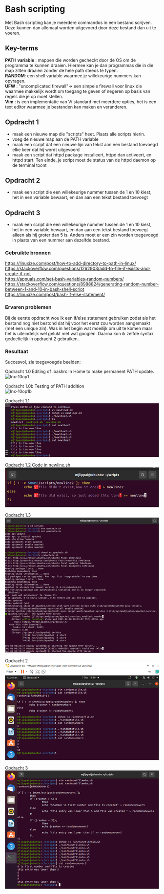 # Bash scripting
Met Bash scripting kan je meerdere commandos in een bestand scrijven. Deze kunnen dan allemaal worden uitgevoerd door deze bestand dan uit te voeren.

## Key-terms
**PATH variable** : mappen die worden gecheckt door de OS om de programma te kunnen draaien. Hiermee kan je dan programmas die in die map zitten draaien zonder de hele path steeds te typen.  
**RANDOM**: een shell variable waarmee je willekeurige nummers kan opvragen.  
**UFW** : "uncomplicated firewall"-> een simpele firewall voor linux die waarmee makkelijk wordt om toegang te geven of negeren op basis van regels die je op moet stellen.  
**Vim** : is een implementatie van Vi standard met meerdere opties, het is een text editor waarmee je bestanden kan maken en veranderen.  

## Opdracht 1
- maak een nieuwe map die "scripts" heet. Plaats alle scripts hierin.
- voeg de nieuwe map aan de PATH variable
- maak een script dat een nieuwe lijn van tekst aan een bestand toevoegd elke keer dat hij wordt uitgevoerd
- maak een script dat httpd package installeert, httpd dan activeert, en httpd start. Ten einde, je script moet de status van de httpd daemon op de terminal toont

## Opdracht 2
- maak een script die een willekeurige nummer tussen de 1 en 10 kiest, het in een variable bewaart, en dan aan een tekst bestand toevoegt

## Opdracht 3
- maak een script die een willekeurige nummer tussen de 1 en 10 kiest, het in een variable bewaart, en dan aan een tekst bestand toevoegt alleen als hij groter dan 5 is. Anders moet er een zin worden toegevoegd in plaats van een nummer aan dezelfde bestand.

### Gebruikte bronnen
https://linuxize.com/post/how-to-add-directory-to-path-in-linux/  
https://stackoverflow.com/questions/1262903/add-to-file-if-exists-and-create-if-not  
https://appuals.com/set-bash-variables-random-numbers/  
https://stackoverflow.com/questions/8988824/generating-random-number-between-1-and-10-in-bash-shell-script  
https://linuxize.com/post/bash-if-else-statement/  

### Ervaren problemen
Bij de eerste opdracht wou ik een if/else statement gebruiken zodat als het bestand nog niet bestond dat hij voor het eerst zou worden aangemaakt (met een unique zin). Was in het begin wat moeilijk om uit te komen maar het is uiteindelijk wel gelukt met wat googlen. Daarna kon ik zelfde syntax gedeeltelijk in opdracht 2 gebruiken.

### Resultaat
Succesvol, zie toegevoegde beelden:  

Opdracht 1.0  Editing of .bashrc in Home to make permanent PATH update.
![lnx-10op1](https://user-images.githubusercontent.com/95615509/145396317-894a207b-5af7-4a6e-b4d8-ab4eeb6b0f56.png)

Opdracht 1.0b Testing of PATH addition  
![lnx-10op1b](https://user-images.githubusercontent.com/95615509/145410676-c59eb7a3-c2ac-4bc1-825c-1132848ebabe.png)

Opdracht 1.1  
![newlinescript](../00_includes/lnx-10op1.1.png)

Opdracht 1.2  Code in newline.sh  
![newlinescript2](../00_includes/lnx-10op1.2v2.png)

Opdracht 1.3  
![apache2script](../00_includes/lnx-10op1.3.png)

Opdracht 2  
![random2variable2file](../00_includes/lnx-10op2.png)

Opdracht 3  
![lnx-10op3](../00_includes/lnx-10op3.png)
